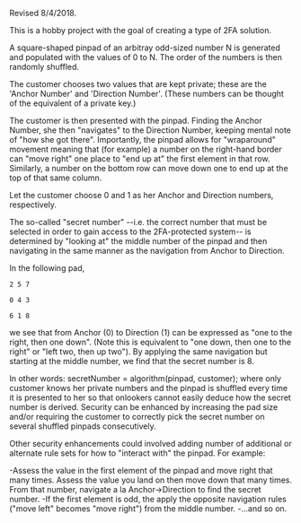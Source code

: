 Revised 8/4/2018.

This is a hobby project with the goal of creating a type of 2FA solution.

A square-shaped pinpad of an arbitray odd-sized number N is generated and populated with the values of 0 to N. The order of the numbers is then randomly shuffled. 

The customer chooses two values that are kept private; these are the 'Anchor Number' and 'Direction Number'. (These numbers can be thought of the equivalent of a private key.)

The customer is then presented with the pinpad. Finding the Anchor Number, she then "navigates" to the Direction Number, keeping mental note of "how she got there". Importantly, the pinpad allows for "wraparound" movement meaning that (for example) a number on the right-hand border can "move right" one place to "end up at" the first element in that row. Similarly, a number on the bottom row can move down one to end up at the top of that same column. 

Let the customer choose 0 and 1 as her Anchor and Direction numbers, respectively.

The so-called "secret number" --i.e. the correct number that must be selected in order to gain access to the 2FA-protected system-- is determined by "looking at" the middle number of the pinpad and then navigating in the same manner as the navigation from Anchor to Direction.

In the following pad,

`2 5 7`

`0 4 3`

`6 1 8`

we see that from Anchor (0) to Direction (1) can be expressed as "one to the right, then one down". (Note this is equivalent to "one down, then one to the right" or "left two, then up two"). By applying the same navigation but starting at the middle number, we find that the secret number is 8.

In other words: secretNumber = algorithm(pinpad, customer); where only customer knows her private numbers and the pinpad is shuffled every time it is presented to her so that onlookers cannot easily deduce how the secret number is derived. Security can be enhanced by increasing the pad size and/or requiring the customer to correctly pick the secret number on several shuffled pinpads consecutively.

Other security enhancements could involved adding number of additional or alternate rule sets for how to "interact with" the pinpad. For example:

-Assess the value in the first element of the pinpad and move right that many times. Assess the value you land on then move down that many times. From that number, navigate a la Anchor->Direction to find the secret number.
-If the first element is odd, the apply the opposite navigation rules ("move left" becomes "move right") from the middle number.
-...and so on.

